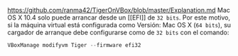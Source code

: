 https://github.com/ranma42/TigerOnVBox/blob/master/Explanation.md
Mac OS X 10.4 solo puede arrancar desde un [[EFI]] de ``32 bits``. Por este motivo, si la máquina virtual está configurada como Versión: Mac OS X (``64 bits``), su cargador de arranque debe configurarse como de ``32 bits`` con el comando:
```c
VBoxManage modifyvm Tiger --firmware efi32
```
